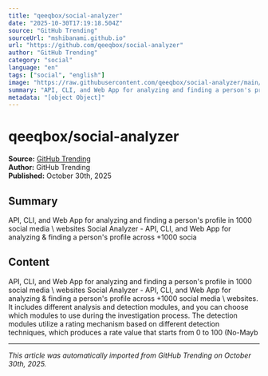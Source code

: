 ```yaml
---
title: "qeeqbox/social-analyzer"
date: "2025-10-30T17:19:18.504Z"
source: "GitHub Trending"
sourceUrl: "mshibanami.github.io"
url: "https://github.com/qeeqbox/social-analyzer"
author: "GitHub Trending"
category: "social"
language: "en"
tags: ["social", "english"]
image: "https://raw.githubusercontent.com/qeeqbox/social-analyzer/main/readme/socialanalyzerlogo_.png"
summary: "API, CLI, and Web App for analyzing and finding a person's profile in 1000 social media \ websites Social Analyzer - API, CLI, and Web App for analyzing & finding a person's profile across +1000 socia"
metadata: "[object Object]"
---
```


# qeeqbox/social-analyzer

**Source:** [GitHub Trending](https://github.com/qeeqbox/social-analyzer)  
**Author:** GitHub Trending  
**Published:** October 30th, 2025  

## Summary

API, CLI, and Web App for analyzing and finding a person's profile in 1000 social media \ websites Social Analyzer - API, CLI, and Web App for analyzing & finding a person's profile across +1000 socia

## Content

API, CLI, and Web App for analyzing and finding a person's profile in 1000 social media \ websites Social Analyzer - API, CLI, and Web App for analyzing & finding a person's profile across +1000 social media \ websites. It includes different analysis and detection modules, and you can choose which modules to use during the investigation process. The detection modules utilize a rating mechanism based on different detection techniques, which produces a rate value that starts from 0 to 100 (No-Mayb

---

*This article was automatically imported from GitHub Trending on October 30th, 2025.*
